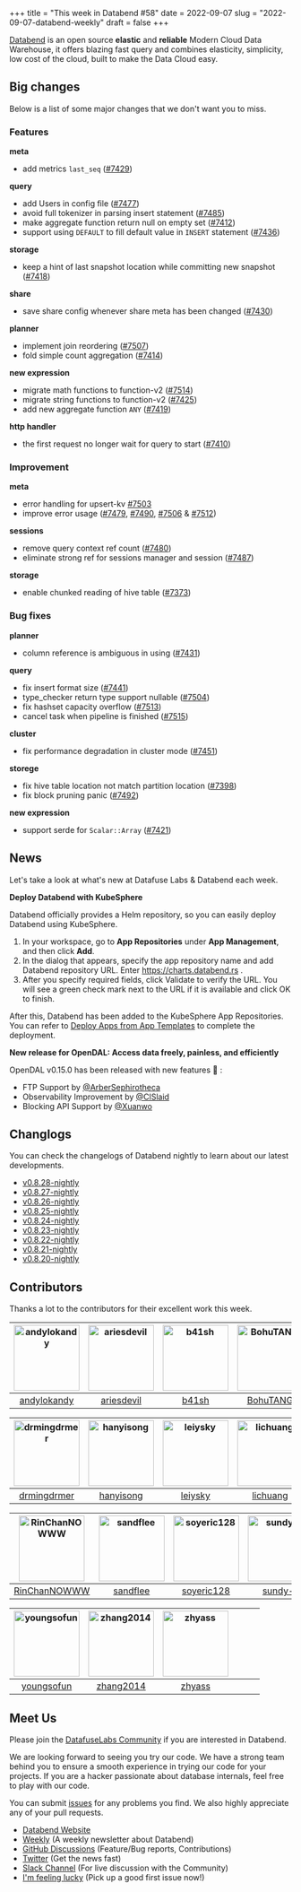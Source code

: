 +++
title = "This week in Databend #58"
date = 2022-09-07
slug = "2022-09-07-databend-weekly"
draft = false
+++

[Databend](https://github.com/datafuselabs/databend) is an open source **elastic** and **reliable** Modern Cloud Data Warehouse, it offers blazing fast query and combines elasticity, simplicity, low cost of the cloud, built to make the Data Cloud easy.

## Big changes

Below is a list of some major changes that we don't want you to miss.

### Features

**meta**

- add metrics `last_seq` ([#7429](https://github.com/datafuselabs/databend/pull/7429))

**query**

- add Users in config file ([#7477](https://github.com/datafuselabs/databend/pull/7477))
- avoid full tokenizer in parsing insert statement ([#7485](https://github.com/datafuselabs/databend/pull/7485))
- make aggregate function return null on empty set ([#7412](https://github.com/datafuselabs/databend/pull/7412))
- support using `DEFAULT` to fill default value in `INSERT` statement ([#7436](https://github.com/datafuselabs/databend/pull/7436))

**storage**

- keep a hint of last snapshot location while committing new snapshot ([#7418](https://github.com/datafuselabs/databend/pull/7418))

**share**

- save share config whenever share meta has been changed ([#7430](https://github.com/datafuselabs/databend/pull/7430))

**planner**

- implement join reordering ([#7507](https://github.com/datafuselabs/databend/pull/7507))
- fold simple count aggregation ([#7414](https://github.com/datafuselabs/databend/pull/7414))

**new expression**

- migrate math functions to function-v2 ([#7514](https://github.com/datafuselabs/databend/pull/7514))
- migrate string functions to function-v2 ([#7425](https://github.com/datafuselabs/databend/pull/7425))
- add new aggregate function `ANY` ([#7419](https://github.com/datafuselabs/databend/pull/7419))

**http handler**

- the first request no longer wait for query to start ([#7410](https://github.com/datafuselabs/databend/pull/7410))

### Improvement

**meta**

- error handling for upsert-kv [#7503](https://github.com/datafuselabs/databend/pull/7503)
- improve error usage ([#7479](https://github.com/datafuselabs/databend/pull/7479), [#7490](https://github.com/datafuselabs/databend/pull/7490), [#7506](https://github.com/datafuselabs/databend/pull/7506) & [#7512](https://github.com/datafuselabs/databend/pull/7512))

**sessions**

- remove query context ref count ([#7480](https://github.com/datafuselabs/databend/pull/7480))
- eliminate strong ref for sessions manager and session ([#7487](https://github.com/datafuselabs/databend/pull/7487))

**storage**

- enable chunked reading of hive table ([#7373](https://github.com/datafuselabs/databend/pull/7373))

### Bug fixes

**planner**

- column reference is ambiguous in using ([#7431](https://github.com/datafuselabs/databend/pull/7431))

**query**

- fix insert format size ([#7441](https://github.com/datafuselabs/databend/pull/7441))
- type_checker return type support nullable ([#7504](https://github.com/datafuselabs/databend/pull/7504))
- fix hashset capacity overflow ([#7513](https://github.com/datafuselabs/databend/pull/7513))
- cancel task when pipeline is finished ([#7515](https://github.com/datafuselabs/databend/pull/7515))

**cluster**

- fix performance degradation in cluster mode ([#7451](https://github.com/datafuselabs/databend/pull/7451))

**storege**

- fix hive table location not match partition location ([#7398](https://github.com/datafuselabs/databend/pull/7398))
- fix block pruning panic ([#7492](https://github.com/datafuselabs/databend/pull/7492))

**new expression**

- support serde for `Scalar::Array` ([#7421](https://github.com/datafuselabs/databend/pull/7421))

## News

Let's take a look at what's new at Datafuse Labs & Databend each week.

**Deploy Databend with KubeSphere**

Databend officially provides a Helm repository, so you can easily deploy Databend using KubeSphere.

1. In your workspace, go to **App Repositories** under **App Management**, and then click **Add**.
2. In the dialog that appears, specify the app repository name and add Databend repository URL. Enter <https://charts.databend.rs> .
3. After you specify required fields, click Validate to verify the URL. You will see a green check mark next to the URL if it is available and click OK to finish.

After this, Databend has been added to the KubeSphere App Repositories. You can refer to [Deploy Apps from App Templates](https://kubesphere.io/docs/v3.3/project-user-guide/application/deploy-app-from-template/) to complete the deployment.

**New release for OpenDAL: Access data freely, painless, and efficiently**

OpenDAL v0.15.0 has been released with new features 🤩 :

- FTP Support by [@ArberSephirotheca](https://github.com/ArberSephirotheca)
- Observability Improvement by [@ClSlaid](https://github.com/ClSlaid)
- Blocking API Support by [@Xuanwo](https://github.com/Xuanwo)

## Changlogs

You can check the changelogs of Databend nightly to learn about our latest developments.

- [v0.8.28-nightly](https://github.com/datafuselabs/databend/releases/tag/v0.8.28-nightly)
- [v0.8.27-nightly](https://github.com/datafuselabs/databend/releases/tag/v0.8.27-nightly)
- [v0.8.26-nightly](https://github.com/datafuselabs/databend/releases/tag/v0.8.26-nightly)
- [v0.8.25-nightly](https://github.com/datafuselabs/databend/releases/tag/v0.8.25-nightly)
- [v0.8.24-nightly](https://github.com/datafuselabs/databend/releases/tag/v0.8.24-nightly)
- [v0.8.23-nightly](https://github.com/datafuselabs/databend/releases/tag/v0.8.23-nightly)
- [v0.8.22-nightly](https://github.com/datafuselabs/databend/releases/tag/v0.8.22-nightly)
- [v0.8.21-nightly](https://github.com/datafuselabs/databend/releases/tag/v0.8.21-nightly)
- [v0.8.20-nightly](https://github.com/datafuselabs/databend/releases/tag/v0.8.20-nightly)

## Contributors

Thanks a lot to the contributors for their excellent work this week.

[<img alt="andylokandy" src="https://avatars.githubusercontent.com/u/9637710?v=4&s=117" width="117">](https://github.com/andylokandy) |[<img alt="ariesdevil" src="https://avatars.githubusercontent.com/u/7812909?v=4&s=117" width="117">](https://github.com/ariesdevil) |[<img alt="b41sh" src="https://avatars.githubusercontent.com/u/1070352?v=4&s=117" width="117">](https://github.com/b41sh) |[<img alt="BohuTANG" src="https://avatars.githubusercontent.com/u/172204?v=4&s=117" width="117">](https://github.com/BohuTANG) |[<img alt="Chasen-Zhang" src="https://avatars.githubusercontent.com/u/15354455?v=4&s=117" width="117">](https://github.com/Chasen-Zhang) |[<img alt="dantengsky" src="https://avatars.githubusercontent.com/u/22081156?v=4&s=117" width="117">](https://github.com/dantengsky) |
:---: |:---: |:---: |:---: |:---: |:---: |
[andylokandy](https://github.com/andylokandy) |[ariesdevil](https://github.com/ariesdevil) |[b41sh](https://github.com/b41sh) |[BohuTANG](https://github.com/BohuTANG) |[Chasen-Zhang](https://github.com/Chasen-Zhang) |[dantengsky](https://github.com/dantengsky) |

[<img alt="drmingdrmer" src="https://avatars.githubusercontent.com/u/44069?v=4&s=117" width="117">](https://github.com/drmingdrmer) |[<img alt="hanyisong" src="https://avatars.githubusercontent.com/u/71937758?v=4&s=117" width="117">](https://github.com/hanyisong) |[<img alt="leiysky" src="https://avatars.githubusercontent.com/u/22445410?v=4&s=117" width="117">](https://github.com/leiysky) |[<img alt="lichuang" src="https://avatars.githubusercontent.com/u/1998569?v=4&s=117" width="117">](https://github.com/lichuang) |[<img alt="mergify[bot]" src="https://avatars.githubusercontent.com/in/10562?v=4&s=117" width="117">](https://github.com/apps/mergify) |[<img alt="PsiACE" src="https://avatars.githubusercontent.com/u/36896360?v=4&s=117" width="117">](https://github.com/PsiACE) |
:---: |:---: |:---: |:---: |:---: |:---: |
[drmingdrmer](https://github.com/drmingdrmer) |[hanyisong](https://github.com/hanyisong) |[leiysky](https://github.com/leiysky) |[lichuang](https://github.com/lichuang) |[mergify[bot]](https://github.com/apps/mergify) |[PsiACE](https://github.com/PsiACE) |

[<img alt="RinChanNOWWW" src="https://avatars.githubusercontent.com/u/33975039?v=4&s=117" width="117">](https://github.com/RinChanNOWWW) |[<img alt="sandflee" src="https://avatars.githubusercontent.com/u/5102100?v=4&s=117" width="117">](https://github.com/sandflee) |[<img alt="soyeric128" src="https://avatars.githubusercontent.com/u/106025534?v=4&s=117" width="117">](https://github.com/soyeric128) |[<img alt="sundy-li" src="https://avatars.githubusercontent.com/u/3325189?v=4&s=117" width="117">](https://github.com/sundy-li) |[<img alt="TCeason" src="https://avatars.githubusercontent.com/u/33082201?v=4&s=117" width="117">](https://github.com/TCeason) |[<img alt="xudong963" src="https://avatars.githubusercontent.com/u/41979257?v=4&s=117" width="117">](https://github.com/xudong963) |
:---: |:---: |:---: |:---: |:---: |:---: |
[RinChanNOWWW](https://github.com/RinChanNOWWW) |[sandflee](https://github.com/sandflee) |[soyeric128](https://github.com/soyeric128) |[sundy-li](https://github.com/sundy-li) |[TCeason](https://github.com/TCeason) |[xudong963](https://github.com/xudong963) |

[<img alt="youngsofun" src="https://avatars.githubusercontent.com/u/5782159?v=4&s=117" width="117">](https://github.com/youngsofun) |[<img alt="zhang2014" src="https://avatars.githubusercontent.com/u/8087042?v=4&s=117" width="117">](https://github.com/zhang2014) |[<img alt="zhyass" src="https://avatars.githubusercontent.com/u/34016424?v=4&s=117" width="117">](https://github.com/zhyass) | | | |
:---: |:---: |:---: |:---: |:---: |:---: |
[youngsofun](https://github.com/youngsofun) |[zhang2014](https://github.com/zhang2014) |[zhyass](https://github.com/zhyass) | | | |

## Meet Us

Please join the [DatafuseLabs Community](https://github.com/datafuselabs/) if you are interested in Databend.

We are looking forward to seeing you try our code. We have a strong team behind you to ensure a smooth experience in trying our code for your projects.
If you are a hacker passionate about database internals, feel free to play with our code.

You can submit [issues](https://github.com/datafuselabs/databend/issues) for any problems you find. We also highly appreciate any of your pull requests.

- [Databend Website](https://databend.rs)
- [Weekly](https://weekly.databend.rs/) (A weekly newsletter about Databend)
- [GitHub Discussions](https://github.com/datafuselabs/databend/discussions) (Feature/Bug reports, Contributions)
- [Twitter](https://twitter.com/Datafuse_Labs) (Get the news fast)
- [Slack Channel](https://link.databend.rs/join-slack) (For live discussion with the Community)
- [I'm feeling lucky](https://link.databend.rs/i-m-feeling-lucky) (Pick up a good first issue now!)
